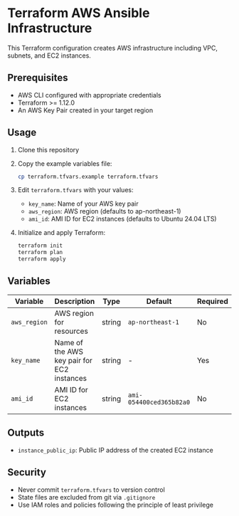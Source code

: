 # Terraform AWS Ansible Infrastructure

This Terraform configuration creates AWS infrastructure including VPC, subnets, and EC2 instances.

## Prerequisites

- AWS CLI configured with appropriate credentials
- Terraform >= 1.12.0
- An AWS Key Pair created in your target region

## Usage

1. Clone this repository
2. Copy the example variables file:
   ```bash
   cp terraform.tfvars.example terraform.tfvars
   ```
3. Edit `terraform.tfvars` with your values:
   - `key_name`: Name of your AWS key pair
   - `aws_region`: AWS region (defaults to ap-northeast-1)
   - `ami_id`: AMI ID for EC2 instances (defaults to Ubuntu 24.04 LTS)

4. Initialize and apply Terraform:
   ```bash
   terraform init
   terraform plan
   terraform apply
   ```

## Variables

| Variable | Description | Type | Default | Required |
|----------|-------------|------|---------|----------|
| `aws_region` | AWS region for resources | string | `ap-northeast-1` | No |
| `key_name` | Name of the AWS key pair for EC2 instances | string | - | Yes |
| `ami_id` | AMI ID for EC2 instances | string | `ami-054400ced365b82a0` | No |

## Outputs

- `instance_public_ip`: Public IP address of the created EC2 instance

## Security

- Never commit `terraform.tfvars` to version control
- State files are excluded from git via `.gitignore`
- Use IAM roles and policies following the principle of least privilege
